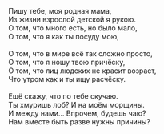 <div>
Пишу тебе, моя родная мама,</div>
<div>
Из жизни взрослой детской я рукою.</div>
<div>
О том, что много есть, но было мало,</div>
<div>
О том, что я как ты посуду мою,</div>
<div>
<br /></div>
<div>
О том, что в мире всё так сложно просто,</div>
<div>
О том, что я ношу твою причёску,</div>
<div>
О том, что лиц людских не красит возраст,</div>
<div>
Что утром как и ты ищу расчёску.</div>
<div>
<br /></div>
<div>
Ещё скажу, что по тебе скучаю.</div>
<div>
Ты хмуришь лоб? И на моём морщины.</div>
<div>
И между нами… Впрочем, будешь чаю?</div>
<div>
Нам вместе быть разве нужны причины?</div>
